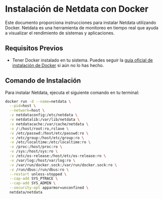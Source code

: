 # Instalación de Netdata con Docker

Este documento proporciona instrucciones para instalar Netdata utilizando Docker. Netdata es una herramienta de monitoreo en tiempo real que ayuda a visualizar el rendimiento de sistemas y aplicaciones.

## Requisitos Previos

- Tener Docker instalado en tu sistema. Puedes seguir la [guía oficial de instalación de Docker](https://docs.docker.com/get-docker/) si aún no lo has hecho.

## Comando de Instalación

Para instalar Netdata, ejecuta el siguiente comando en tu terminal:

```bash
docker run -d --name=netdata \
  --pid=host \
  --network=host \
  -v netdataconfig:/etc/netdata \
  -v netdatalib:/var/lib/netdata \
  -v netdatacache:/var/cache/netdata \
  -v /:/host/root:ro,rslave \
  -v /etc/passwd:/host/etc/passwd:ro \
  -v /etc/group:/host/etc/group:ro \
  -v /etc/localtime:/etc/localtime:ro \
  -v /proc:/host/proc:ro \
  -v /sys:/host/sys:ro \
  -v /etc/os-release:/host/etc/os-release:ro \
  -v /var/log:/host/var/log:ro \
  -v /var/run/docker.sock:/var/run/docker.sock:ro \
  -v /run/dbus:/run/dbus:ro \
  --restart unless-stopped \
  --cap-add SYS_PTRACE \
  --cap-add SYS_ADMIN \
  --security-opt apparmor=unconfined \
  netdata/netdata

  
